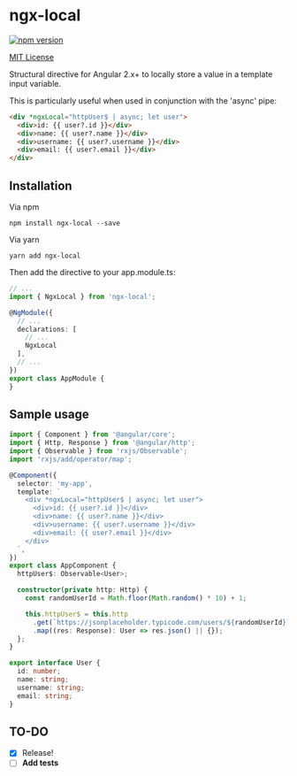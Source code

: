 # ngx-local
[![npm version](https://badge.fury.io/js/ngx-local.svg)](https://www.npmjs.com/package/ngx-local)

[MIT License](LICENSE.txt)

Structural directive for Angular 2.x+ to locally store a value in a template input variable.

This is particularly useful when used in conjunction with the 'async' pipe:
```html
<div *ngxLocal="httpUser$ | async; let user">
  <div>id: {{ user?.id }}</div>
  <div>name: {{ user?.name }}</div>
  <div>username: {{ user?.username }}</div>
  <div>email: {{ user?.email }}</div>
</div>
```


## Installation

Via npm
```
npm install ngx-local --save
```

Via yarn
```
yarn add ngx-local
```

Then add the directive to your app.module.ts:

```ts
// ...
import { NgxLocal } from 'ngx-local';

@NgModule({
  // ...
  declarations: [
    // ...
    NgxLocal
  ],
  // ...
})
export class AppModule {
}
```

## Sample usage

```ts
import { Component } from '@angular/core';
import { Http, Response } from '@angular/http';
import { Observable } from 'rxjs/Observable';
import 'rxjs/add/operator/map';

@Component({
  selector: 'my-app',
  template: `
    <div *ngxLocal="httpUser$ | async; let user">
      <div>id: {{ user?.id }}</div>
      <div>name: {{ user?.name }}</div>
      <div>username: {{ user?.username }}</div>
      <div>email: {{ user?.email }}</div>
    </div>
  `,
})
export class AppComponent {
  httpUser$: Observable<User>;

  constructor(private http: Http) {
    const randomUserId = Math.floor(Math.random() * 10) + 1;

    this.httpUser$ = this.http
      .get(`https://jsonplaceholder.typicode.com/users/${randomUserId}`)
      .map((res: Response): User => res.json() || {});
  };
}

export interface User {
  id: number;
  name: string;
  username: string;
  email: string;
}
```

## TO-DO
- [x] Release!
- [ ] **Add tests**
